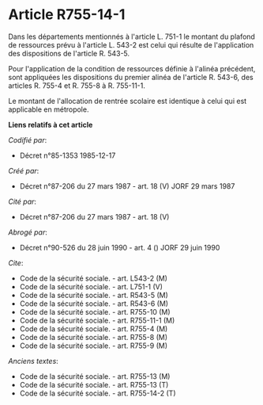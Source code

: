 # Article R755-14-1

Dans les départements   mentionnés à l'article L. 751-1 le montant du plafond de ressources prévu à l'article L. 543-2 est
celui qui résulte de l'application des dispositions de l'article R. 543-5. 

Pour l'application de la condition de ressources définie à l'alinéa précédent, sont appliquées les dispositions du premier
alinéa de l'article R. 543-6, des articles R. 755-4 et R. 755-8 à R. 755-11-1. 

Le montant de l'allocation de rentrée scolaire est identique à celui qui est applicable en métropole.

**Liens relatifs à cet article**

_Codifié par_:

  - Décret n°85-1353 1985-12-17

_Créé par_:

  - Décret n°87-206 du 27 mars 1987 - art. 18 (V) JORF 29 mars 1987

_Cité par_:

  - Décret n°87-206 du 27 mars 1987 - art. 18 (V)

_Abrogé par_:

  - Décret n°90-526 du 28 juin 1990 - art. 4 () JORF 29 juin 1990

_Cite_:

  - Code de la sécurité sociale. - art. L543-2 (M)
  - Code de la sécurité sociale. - art. L751-1 (V)
  - Code de la sécurité sociale. - art. R543-5 (M)
  - Code de la sécurité sociale. - art. R543-6 (M)
  - Code de la sécurité sociale. - art. R755-10 (M)
  - Code de la sécurité sociale. - art. R755-11-1 (M)
  - Code de la sécurité sociale. - art. R755-4 (M)
  - Code de la sécurité sociale. - art. R755-8 (M)
  - Code de la sécurité sociale. - art. R755-9 (M)

_Anciens textes_:

  - Code de la sécurité sociale. - art. R755-13 (M)
  - Code de la sécurité sociale. - art. R755-13 (T)
  - Code de la sécurité sociale. - art. R755-14-2 (T)
